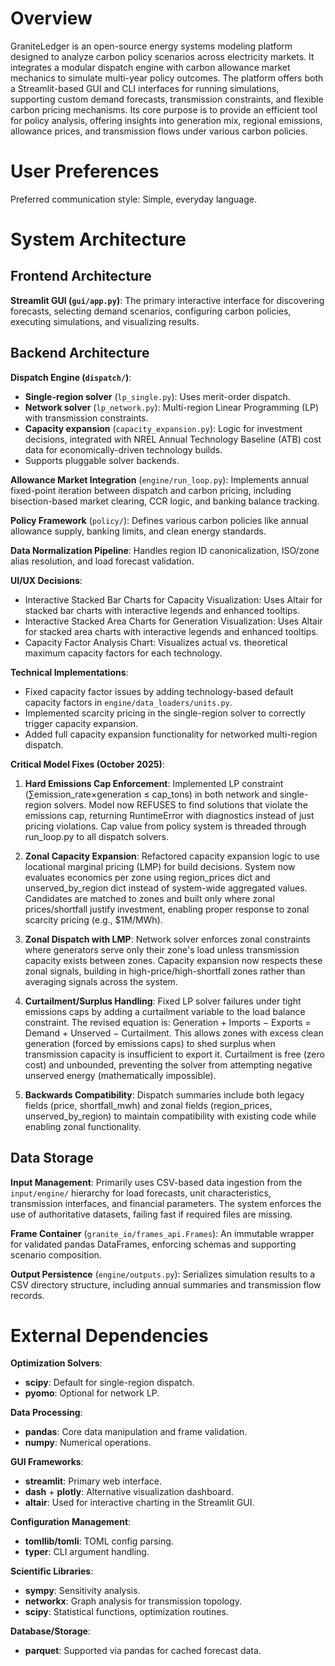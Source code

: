 # Overview

GraniteLedger is an open-source energy systems modeling platform designed to analyze carbon policy scenarios across electricity markets. It integrates a modular dispatch engine with carbon allowance market mechanics to simulate multi-year policy outcomes. The platform offers both a Streamlit-based GUI and CLI interfaces for running simulations, supporting custom demand forecasts, transmission constraints, and flexible carbon pricing mechanisms. Its core purpose is to provide an efficient tool for policy analysis, offering insights into generation mix, regional emissions, allowance prices, and transmission flows under various carbon policies.

# User Preferences

Preferred communication style: Simple, everyday language.

# System Architecture

## Frontend Architecture

**Streamlit GUI (`gui/app.py`)**: The primary interactive interface for discovering forecasts, selecting demand scenarios, configuring carbon policies, executing simulations, and visualizing results.

## Backend Architecture

**Dispatch Engine (`dispatch/`)**:
- **Single-region solver** (`lp_single.py`): Uses merit-order dispatch.
- **Network solver** (`lp_network.py`): Multi-region Linear Programming (LP) with transmission constraints.
- **Capacity expansion** (`capacity_expansion.py`): Logic for investment decisions, integrated with NREL Annual Technology Baseline (ATB) cost data for economically-driven technology builds.
- Supports pluggable solver backends.

**Allowance Market Integration** (`engine/run_loop.py`): Implements annual fixed-point iteration between dispatch and carbon pricing, including bisection-based market clearing, CCR logic, and banking balance tracking.

**Policy Framework** (`policy/`): Defines various carbon policies like annual allowance supply, banking limits, and clean energy standards.

**Data Normalization Pipeline**: Handles region ID canonicalization, ISO/zone alias resolution, and load forecast validation.

**UI/UX Decisions**:
- Interactive Stacked Bar Charts for Capacity Visualization: Uses Altair for stacked bar charts with interactive legends and enhanced tooltips.
- Interactive Stacked Area Charts for Generation Visualization: Uses Altair for stacked area charts with interactive legends and enhanced tooltips.
- Capacity Factor Analysis Chart: Visualizes actual vs. theoretical maximum capacity factors for each technology.

**Technical Implementations**:
- Fixed capacity factor issues by adding technology-based default capacity factors in `engine/data_loaders/units.py`.
- Implemented scarcity pricing in the single-region solver to correctly trigger capacity expansion.
- Added full capacity expansion functionality for networked multi-region dispatch.

**Critical Model Fixes (October 2025)**:
1. **Hard Emissions Cap Enforcement**: Implemented LP constraint (∑emission_rate×generation ≤ cap_tons) in both network and single-region solvers. Model now REFUSES to find solutions that violate the emissions cap, returning RuntimeError with diagnostics instead of just pricing violations. Cap value from policy system is threaded through run_loop.py to all dispatch solvers.

2. **Zonal Capacity Expansion**: Refactored capacity expansion logic to use locational marginal pricing (LMP) for build decisions. System now evaluates economics per zone using region_prices dict and unserved_by_region dict instead of system-wide aggregated values. Candidates are matched to zones and built only where zonal prices/shortfall justify investment, enabling proper response to zonal scarcity pricing (e.g., $1M/MWh).

3. **Zonal Dispatch with LMP**: Network solver enforces zonal constraints where generators serve only their zone's load unless transmission capacity exists between zones. Capacity expansion now respects these zonal signals, building in high-price/high-shortfall zones rather than averaging signals across the system.

4. **Curtailment/Surplus Handling**: Fixed LP solver failures under tight emissions caps by adding a curtailment variable to the load balance constraint. The revised equation is: Generation + Imports − Exports = Demand + Unserved − Curtailment. This allows zones with excess clean generation (forced by emissions caps) to shed surplus when transmission capacity is insufficient to export it. Curtailment is free (zero cost) and unbounded, preventing the solver from attempting negative unserved energy (mathematically impossible).

5. **Backwards Compatibility**: Dispatch summaries include both legacy fields (price, shortfall_mwh) and zonal fields (region_prices, unserved_by_region) to maintain compatibility with existing code while enabling zonal functionality.

## Data Storage

**Input Management**: Primarily uses CSV-based data ingestion from the `input/engine/` hierarchy for load forecasts, unit characteristics, transmission interfaces, and financial parameters. The system enforces the use of authoritative datasets, failing fast if required files are missing.

**Frame Container** (`granite_io/frames_api.Frames`): An immutable wrapper for validated pandas DataFrames, enforcing schemas and supporting scenario composition.

**Output Persistence** (`engine/outputs.py`): Serializes simulation results to a CSV directory structure, including annual summaries and transmission flow records.

# External Dependencies

**Optimization Solvers**:
- **scipy**: Default for single-region dispatch.
- **pyomo**: Optional for network LP.

**Data Processing**:
- **pandas**: Core data manipulation and frame validation.
- **numpy**: Numerical operations.

**GUI Frameworks**:
- **streamlit**: Primary web interface.
- **dash** + **plotly**: Alternative visualization dashboard.
- **altair**: Used for interactive charting in the Streamlit GUI.

**Configuration Management**:
- **tomllib/tomli**: TOML config parsing.
- **typer**: CLI argument handling.

**Scientific Libraries**:
- **sympy**: Sensitivity analysis.
- **networkx**: Graph analysis for transmission topology.
- **scipy**: Statistical functions, optimization routines.

**Database/Storage**:
- **parquet**: Supported via pandas for cached forecast data.